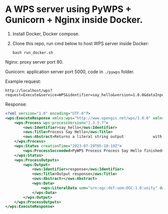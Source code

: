 # A WPS server using PyWPS + Gunicorn + Nginx inside Docker.

1. Install Docker, Docker compose.

2. Clone this repo, run cmd below to host WPS server inside Docker:

    ```console
    bash run_docker.sh
    ```

Nginx: proxy server port 80.

Gunicorn: application server port 5000, code in `./pywps` folder.

Example request:

```http
http://localhost/wps?request=Execute&service=WPS&identifier=say_hello&version=1.0.0&dataInputs=name=world
```

Response:
```xml
<?xml version="1.0" encoding="UTF-8"?>
<wps:ExecuteResponse xmlns:wps="http://www.opengis.net/wps/1.0.0" xmlns:ows="http://www.opengis.net/ows/1.1" xmlns:xlink="http://www.w3.org/1999/xlink" xmlns:xsi="http://www.w3.org/2001/XMLSchema-instance" xsi:schemaLocation="http://www.opengis.net/wps/1.0.0 ../wpsExecute_response.xsd" service="WPS" version="1.0.0" xml:lang="en-US" serviceInstance="http://localhost:5000/wps?request=GetCapabilities&amp;amp;service=WPS" statusLocation="">
    <wps:Process wps:processVersion="1.3.3.7">
        <ows:Identifier>say_hello</ows:Identifier>
        <ows:Title>Process Say Hello</ows:Title>
        <ows:Abstract>Returns a literal string output             with Hello plus the inputed name</ows:Abstract>
	</wps:Process>
    <wps:Status creationTime="2023-07-29T05:10:19Z">
        <wps:ProcessSucceeded>PyWPS Process Process Say Hello finished</wps:ProcessSucceeded>
	</wps:Status>
	<wps:ProcessOutputs>
		<wps:Output>
            <ows:Identifier>response</ows:Identifier>
            <ows:Title>Output response</ows:Title>
            <ows:Abstract></ows:Abstract>
			<wps:Data>
                <wps:LiteralData uom="urn:ogc:def:uom:OGC:1.0:unity" dataType="string">Hello             world, 8516ee06677c</wps:LiteralData>
			</wps:Data>
		</wps:Output>
	</wps:ProcessOutputs>
</wps:ExecuteResponse>
```